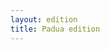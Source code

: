 ```yaml
---
layout: edition
title: Padua edition
---
```


<script>
      var CETEIcean = new CETEI();
      CETEIcean.getHTML5('p.xml', function(data) {
        document.getElementById("TEI").innerHTML = "";
        document.getElementById("TEI").appendChild(data);
        CETEIcean.addStyle(document, data);
      });
      // Alternatively, use then()
      // (new CETEI).getHTML5('testTEI.xml').then(function(data){
      //   document.getElementById("TEI").appendChild(data);
      // });
</script>
